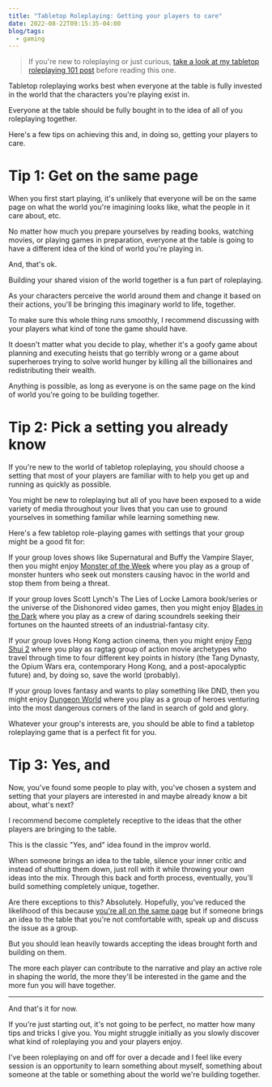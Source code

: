 ```yaml
---
title: "Tabletop Roleplaying: Getting your players to care"
date: 2022-08-22T09:15:35-04:00
blog/tags:
  - gaming
---
```


> If you're new to roleplaying or just curious,
> [take a look at my tabletop roleplaying 101 post](/blog/2022-08-14/) before
> reading this one.

Tabletop roleplaying works best when everyone at the table is fully invested in
the world that the characters you're playing exist in.

Everyone at the table should be fully bought in to the idea of all of you
roleplaying together.

Here's a few tips on achieving this and, in doing so, getting your players to
care.

# Tip 1: Get on the same page

When you first start playing, it's unlikely that everyone will be on the same
page on what the world you're imagining looks like, what the people in it care
about, etc.

No matter how much you prepare yourselves by reading books, watching movies, or
playing games in preparation, everyone at the table is going to have a different
idea of the kind of world you're playing in.

And, that's ok.

Building your shared vision of the world together is a fun part of roleplaying.

As your characters perceive the world around them and change it based on their
actions, you'll be bringing this imaginary world to life, together.

To make sure this whole thing runs smoothly, I recommend discussing with your
players what kind of tone the game should have.

It doesn't matter what you decide to play, whether it's a goofy game about
planning and executing heists that go terribly wrong or a game about superheroes
trying to solve world hunger by killing all the billionaires and redistributing
their wealth.

Anything is possible, as long as everyone is on the same page on the kind of
world you're going to be building together.

# Tip 2: Pick a setting you already know

If you're new to the world of tabletop roleplaying, you should choose a setting
that most of your players are familiar with to help you get up and running as
quickly as possible.

You might be new to roleplaying but all of you have been exposed to a wide
variety of media throughout your lives that you can use to ground yourselves in
something familiar while learning something new.

Here's a few tabletop role-playing games with settings that your group might be
a good fit for:

If your group loves shows like Supernatural and Buffy the Vampire Slayer, then
you might enjoy
[Monster of the Week](https://evilhat.com/product/monster-of-the-week/) where
you play as a group of monster hunters who seek out monsters causing havoc in
the world and stop them from being a threat.

If your group loves Scott Lynch's The Lies of Locke Lamora book/series or the
universe of the Dishonored video games, then you might enjoy
[Blades in the Dark](https://bladesinthedark.com/greetings-scoundrel) where you
play as a crew of daring scoundrels seeking their fortunes on the haunted
streets of an industrial-fantasy city.

If your group loves Hong Kong action cinema, then you might enjoy
[Feng Shui 2](https://www.atlas-games.com/product_tables/AG4020/) where you play
as ragtag group of action movie archetypes who travel through time to four
different key points in history (the Tang Dynasty, the Opium Wars era,
contemporary Hong Kong, and a post-apocalyptic future) and, by doing so, save
the world (probably).

If your group loves fantasy and wants to play something like DND, then you might
enjoy [Dungeon World](https://dungeon-world.com/) where you play as a group of
heroes venturing into the most dangerous corners of the land in search of gold
and glory.

Whatever your group's interests are, you should be able to find a tabletop
roleplaying game that is a perfect fit for you.

# Tip 3: Yes, and

Now, you've found some people to play with, you've chosen a system and setting
that your players are interested in and maybe already know a bit about, what's
next?

I recommend become completely receptive to the ideas that the other players are
bringing to the table.

This is the classic "Yes, and" idea found in the improv world.

When someone brings an idea to the table, silence your inner critic and instead
of shutting them down, just roll with it while throwing your own ideas into the
mix. Through this back and forth process, eventually, you'll build something
completely unique, together.

Are there exceptions to this? Absolutely. Hopefully, you've reduced the
likelihood of this because
[you're all on the same page](#tip-1-get-on-the-same-page) but if someone brings
an idea to the table that you're not comfortable with, speak up and discuss the
issue as a group.

But you should lean heavily towards accepting the ideas brought forth and
building on them.

The more each player can contribute to the narrative and play an active role in
shaping the world, the more they'll be interested in the game and the more fun
you will have together.

---

And that's it for now.

If you're just starting out, it's not going to be perfect, no matter how many
tips and tricks I give you. You might struggle initially as you slowly discover
what kind of roleplaying you and your players enjoy.

I've been roleplaying on and off for over a decade and I feel like every session
is an opportunity to learn something about myself, something about someone at
the table or something about the world we're building together.
